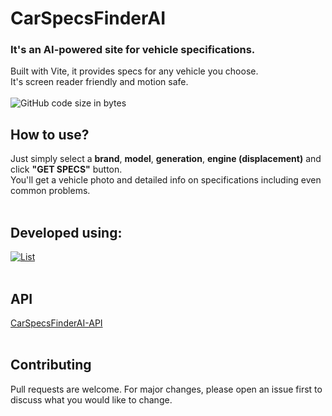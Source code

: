# CarSpecsFinderAI
### It's an AI-powered site for vehicle specifications. 
Built with Vite, it provides specs for any vehicle you choose.<br>
It's screen reader friendly and motion safe.<br>
<br>
![GitHub code size in bytes](https://img.shields.io/github/languages/code-size/Sebastian4090/CarSpecsFinderAI)

## How to use?
Just simply select a <b>brand</b>, <b>model</b>, <b>generation</b>, <b>engine (displacement)</b> and click <b>"GET SPECS"</b> button.<br>
You'll get a vehicle photo and detailed info on specifications including even common problems.
<br><br>

## Developed using:<br>
[![List](https://skillicons.dev/icons?i=vite,react,ts,tailwind,vitest)](https://skillicons.dev)<br><br>

## API
[CarSpecsFinderAI-API](https://github.com/Sebastian4090/CarSpecsFinderAI-API)<br><br>

## Contributing

Pull requests are welcome. For major changes, please open an issue first
to discuss what you would like to change.

